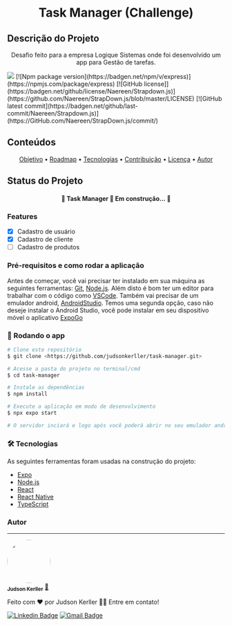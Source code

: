 <h1 align="center">Task Manager (Challenge)</h1>

## Descrição do Projeto

<p align="center">Desafio feito para a empresa Logique Sistemas onde foi desenvolvido um app para Gestão de tarefas.</p>

<img src="https://img.shields.io/badge/app-task--manager-%233ddc84" />
[![Npm package version](https://badgen.net/npm/v/express)] (https://npmjs.com/package/express)
[![GitHub license]](https://badgen.net/github/license/Naereen/Strapdown.js)](https://github.com/Naereen/StrapDown.js/blob/master/LICENSE)
[![GitHub latest commit](https://badgen.net/github/last-commit/Naereen/Strapdown.js)](https://GitHub.com/Naereen/StrapDown.js/commit/)

## Conteúdos

<p align="center">
 <a href="#objetivo">Objetivo</a> •
 <a href="#roadmap">Roadmap</a> • 
 <a href="#tecnologias">Tecnologias</a> • 
 <a href="#contribuicao">Contribuição</a> • 
 <a href="#licenc-a">Licença</a> • 
 <a href="#autor">Autor</a>
</p>

## Status do Projeto

<h4 align="center"> 
	🚧  Task Manager 🚀 Em construção...  🚧
</h4>

### Features

- [x] Cadastro de usuário
- [x] Cadastro de cliente
- [ ] Cadastro de produtos

### Pré-requisitos e como rodar a aplicação

Antes de começar, você vai precisar ter instalado em sua máquina as seguintes ferramentas:
[Git](https://git-scm.com), [Node.js](https://nodejs.org/en/).
Além disto é bom ter um editor para trabalhar com o código como [VSCode](https://code.visualstudio.com/). Também vai precisar de um emulador android, [AndroidStudio](https://developer.android.com/studio). Temos uma segunda opção, caso não deseje instalar o Android Studio, você pode instalar em seu dispositivo móvel o aplicativo [ExpoGo](https://expo.dev/client)

### 🎲 Rodando o app

```bash
# Clone este repositório
$ git clone <https://github.com/judsonkerller/task-manager.git>

# Acesse a pasta do projeto no terminal/cmd
$ cd task-manager

# Instale as dependências
$ npm install

# Execute a aplicação em modo de desenvolvimento
$ npx expo start

# O servidor inciará e logo após você poderá abrir no seu emulador android direto pela sua máquina ou escaneiar o QrCode e visualizá-lo pelo seu celular.
```

### 🛠 Tecnologias

As seguintes ferramentas foram usadas na construção do projeto:

- [Expo](https://expo.io/)
- [Node.js](https://nodejs.org/en/)
- [React](https://pt-br.reactjs.org/)
- [React Native](https://reactnative.dev/)
- [TypeScript](https://www.typescriptlang.org/)

### Autor

---

<a href="https://blog.rocketseat.com.br/author/thiago/">
 <img style="border-radius: 50%;" src="https://avatars.githubusercontent.com/u/44353658?v=4" width="100px;" alt=""/>
 <br />
 <sub><b>Judson Kerller</b></sub></a> <a href="https://t.me/judsonkerller">🚀</a>

Feito com ❤️ por Judson Kerller 👋🏽 Entre em contato!

[![Linkedin Badge](https://img.shields.io/badge/-Thiago-blue?style=flat-square&logo=Linkedin&logoColor=white&link=https://www.linkedin.com/in/tgmarinho/)](https://www.linkedin.com/in/judsonkerller/)
[![Gmail Badge](https://img.shields.io/badge/-tgmarinho@gmail.com-c14438?style=flat-square&logo=Gmail&logoColor=white&link=mailto:judsonkerller@gmail.com)](mailto:judsonkerller@gmail.com)
